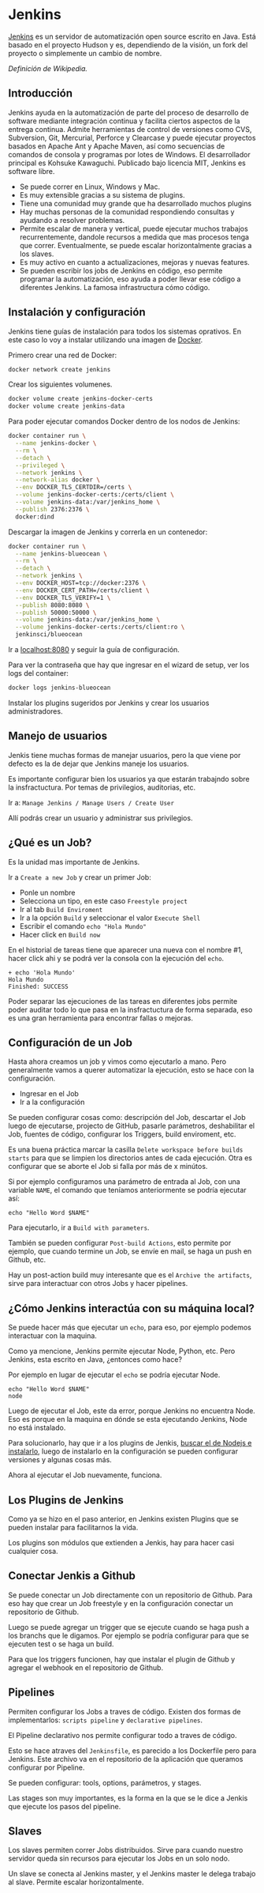 # Jenkins

[Jenkins](https://jenkins.io/) es un servidor de automatización open source escrito en Java. Está basado en el proyecto Hudson y es, dependiendo de la visión, un fork del proyecto o simplemente un cambio de nombre.

_Definición de Wikipedia._

## Introducción

Jenkins ayuda en la automatización de parte del proceso de desarrollo de software mediante integración continua y facilita ciertos aspectos de la entrega continua. Admite herramientas de control de versiones como CVS, Subversion, Git, Mercurial, Perforce y Clearcase y puede ejecutar proyectos basados en Apache Ant y Apache Maven, así como secuencias de comandos de consola y programas por lotes de Windows. El desarrollador principal es Kohsuke Kawaguchi. Publicado bajo licencia MIT, Jenkins es software libre.

- Se puede correr en Linux, Windows y Mac.
- Es muy extensible gracias a su sistema de plugins.
- Tiene una comunidad muy grande que ha desarrollado muchos plugins
- Hay muchas personas de la comunidad respondiendo consultas y ayudando a resolver problemas.
- Permite escalar de manera y vertical, puede ejecutar muchos trabajos recurrentemente, dandole recursos a medida que mas procesos tenga que correr. Eventualmente, se puede escalar horizontalmente gracias a los slaves.
- Es muy activo en cuanto a actualizaciones, mejoras y nuevas features.
- Se pueden escribir los jobs de Jenkins en código, eso permite programar la automatización, eso ayuda a poder llevar ese código a diferentes Jenkins. La famosa infrastructura cómo código.

## Instalación y configuración

Jenkins tiene guías de instalación para todos los sistemas oprativos. En este caso lo voy a instalar utilizando una imagen de [Docker](https://www.docker.com/).

Primero crear una red de Docker:

```bash
docker network create jenkins
```

Crear los siguientes volumenes.

```bash
docker volume create jenkins-docker-certs
docker volume create jenkins-data
```

Para poder ejecutar comandos Docker dentro de los nodos de Jenkins:

```bash
docker container run \
  --name jenkins-docker \
  --rm \
  --detach \
  --privileged \
  --network jenkins \
  --network-alias docker \
  --env DOCKER_TLS_CERTDIR=/certs \
  --volume jenkins-docker-certs:/certs/client \
  --volume jenkins-data:/var/jenkins_home \
  --publish 2376:2376 \
  docker:dind
```

Descargar la imagen de Jenkins y correrla en un contenedor:

```bash
docker container run \
  --name jenkins-blueocean \
  --rm \
  --detach \
  --network jenkins \
  --env DOCKER_HOST=tcp://docker:2376 \
  --env DOCKER_CERT_PATH=/certs/client \
  --env DOCKER_TLS_VERIFY=1 \
  --publish 8080:8080 \
  --publish 50000:50000 \
  --volume jenkins-data:/var/jenkins_home \
  --volume jenkins-docker-certs:/certs/client:ro \
  jenkinsci/blueocean
```

Ir a [localhost:8080](http://localhost:8080) y seguir la guía de configuración.

Para ver la contraseña que hay que ingresar en el wizard de setup, ver los logs del container:

```bash
docker logs jenkins-blueocean
```

Instalar los plugins sugeridos por Jenkins y crear los usuarios administradores.

## Manejo de usuarios

Jenkis tiene muchas formas de manejar usuarios, pero la que viene por defecto es la de dejar que Jenkins maneje los usuarios.

Es importante configurar bien los usuarios ya que estarán trabajndo sobre la insfractuctura. Por temas de privilegios, auditorias, etc.

Ir a: `Manage Jenkins / Manage Users / Create User`

Allí podrás crear un usuario y administrar sus privilegios.

## ¿Qué es un Job?

Es la unidad mas importante de Jenkins.

Ir a `Create a new Job` y crear un primer Job:

- Ponle un nombre
- Selecciona un tipo, en este caso `Freestyle project`
- Ir al tab `Build Enviroment`
- Ir a la opción `Build` y seleccionar el valor `Execute Shell`
- Escribir el comando `echo "Hola Mundo"`
- Hacer click en `Build now`

En el historial de tareas tiene que aparecer una nueva con el nombre #1, hacer click ahi y se podrá ver la consola con la ejecución del `echo`.

```
+ echo 'Hola Mundo'
Hola Mundo
Finished: SUCCESS
```

Poder separar las ejecuciones de las tareas en diferentes jobs permite poder auditar todo lo que pasa en la insfractuctura de forma separada, eso es una gran herramienta para encontrar fallas o mejoras.

## Configuración de un Job

Hasta ahora creamos un job y vimos como ejecutarlo a mano. Pero generalmente vamos a querer automatizar la ejecución, esto se hace con la configuración.

- Ingresar en el Job
- Ir a la configuración

Se pueden configurar cosas como: descripción del Job, descartar el Job luego de ejecutarse, projecto de GitHub, pasarle parámetros, deshabilitar el Job, fuentes de código, configurar los Triggers, build enviroment, etc.

Es una buena práctica marcar la casilla `Delete workspace before builds starts` para que se limpien los directorios antes de cada ejecución. Otra es configurar que se aborte el Job si falla por más de x minútos.

Si por ejemplo configuramos una parámetro de entrada al Job, con una variable `NAME`, el comando que teníamos anteriormente se podría ejecutar así:

```
echo "Hello Word $NAME"
```

Para ejecutarlo, ir a `Build with parameters`.

También se pueden configurar `Post-build Actions`, esto permite por ejemplo, que cuando termine un Job, se envíe en mail, se haga un push en Github, etc.

Hay un post-action build muy interesante que es el `Archive the artifacts`, sirve para interactuar con otros Jobs y hacer pipelines.

## ¿Cómo Jenkins interactúa con su máquina local?

Se puede hacer más que ejecutar un `echo`, para eso, por ejemplo podemos interactuar con la maquina.

Como ya mencione, Jenkins permite ejecutar Node, Python, etc. Pero Jenkins, esta escrito en Java, ¿entonces como hace?

Por ejemplo en lugar de ejecutar el `echo` se podría ejecutar Node.

```
echo "Hello Word $NAME"
node
```

Luego de ejecutar el Job, este da error, porque Jenkins no encuentra Node. Eso es porque en la maquina en dónde se esta ejecutando Jenkins, Node no está instalado.

Para solucionarlo, hay que ir a los plugins de Jenkis, [buscar el de Nodejs e instalarlo](https://plugins.jenkins.io/nodejs/), luego de instalarlo en la configuración se pueden configurar versiones y algunas cosas más.

Ahora al ejecutar el Job nuevamente, funciona.

## Los Plugins de Jenkins

Como ya se hizo en el paso anterior, en Jenkins existen Plugins que se pueden instalar para facilitarnos la vida.

Los plugins son módulos que extienden a Jenkis, hay para hacer casi cualquier cosa.

## Conectar Jenkis a Github

Se puede conectar un Job directamente con un repositorio de Github. Para eso hay que crear un Job freestyle y en la configuración conectar un repositorio de Github.

Luego se puede agregar un trigger que se ejecute cuando se haga push a los branchs que le digamos. Por ejemplo se podría configurar para que se ejecuten test o se haga un build.

Para que los triggers funcionen, hay que instalar el plugin de Github y agregar el webhook en el repositorio de Github.

## Pipelines

Permiten configurar los Jobs a traves de código. Existen dos formas de implementarlos: `scripts pipeline` y `declarative pipelines`. 

El Pipeline declarativo nos permite configurar todo a traves de código.

Esto se hace atraves del `Jenkinsfile`, es parecido a los Dockerfile pero para Jenkins. Este archivo va en el repositorio de la aplicación que queramos configurar por Pipeline.

Se pueden configurar: tools, options, parámetros, y stages.

Las stages son muy importantes, es la forma en la que se le dice a Jenkis que ejecute los pasos del pipeline.

## Slaves

Los slaves permiten correr Jobs distribuidos. Sirve para cuando nuestro servidor queda sin recursos para ejecutar los Jobs en un solo nodo.

Un slave se conecta al Jenkins master, y el Jenkins master le delega trabajo al slave. Permite escalar horizontalmente.

